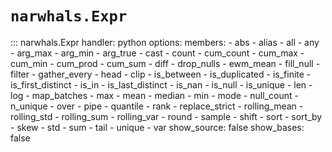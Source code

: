 # `narwhals.Expr`

::: narwhals.Expr
    handler: python
    options:
      members:
        - abs
        - alias
        - all
        - any
        - arg_max
        - arg_min
        - arg_true
        - cast
        - count
        - cum_count
        - cum_max
        - cum_min
        - cum_prod
        - cum_sum
        - diff
        - drop_nulls
        - ewm_mean
        - fill_null
        - filter
        - gather_every
        - head
        - clip
        - is_between
        - is_duplicated
        - is_finite
        - is_first_distinct
        - is_in
        - is_last_distinct
        - is_nan
        - is_null
        - is_unique
        - len
        - log
        - map_batches
        - max
        - mean
        - median
        - min
        - mode
        - null_count
        - n_unique
        - over
        - pipe
        - quantile
        - rank
        - replace_strict
        - rolling_mean
        - rolling_std
        - rolling_sum
        - rolling_var
        - round
        - sample
        - shift
        - sort
        - sort_by
        - skew
        - std
        - sum
        - tail
        - unique
        - var
      show_source: false
      show_bases: false
